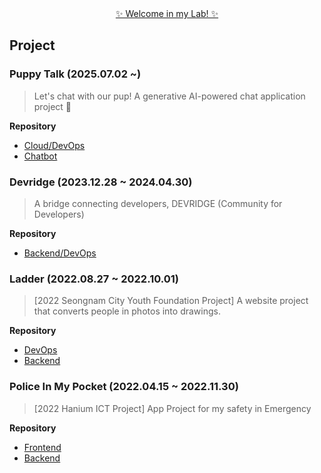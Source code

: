 <div align=center> <a href="https://github.com/ellie-playground">✨ Welcome in my Lab! ✨</a> </div>

## Project
### Puppy Talk (2025.07.02 ~)
> Let's chat with our pup! A generative AI-powered chat application project 🐾
>
**Repository**
* [Cloud/DevOps](https://github.com/puppy-talk/puppy-talk-release)
* [Chatbot](https://github.com/puppy-talk/puppy-talk-llm)
### Devridge (2023.12.28 ~ 2024.04.30)
> A bridge connecting developers, DEVRIDGE (Community for Developers)
>  
**Repository**
* [Backend/DevOps](https://github.com/devridge-team-project/devridge-server)
### Ladder (2022.08.27 ~ 2022.10.01)
> [2022 Seongnam City Youth Foundation Project] A website project that converts people in photos into drawings.
>
**Repository**
* [DevOps](https://github.com/2022-SeongNam-Team-C/Ladder-docker)
* [Backend](https://github.com/2022-SeongNam-Team-C/Ladder-Backend)
### Police In My Pocket (2022.04.15 ~ 2022.11.30)
> [2022 Hanium ICT Project] App Project for my safety in Emergency
>
**Repository**
* [Frontend](https://github.com/hanium-project/Police-in-my-pocket-frontend)
* [Backend](https://github.com/hanium-project/Police-in-my-pocket-backend)
